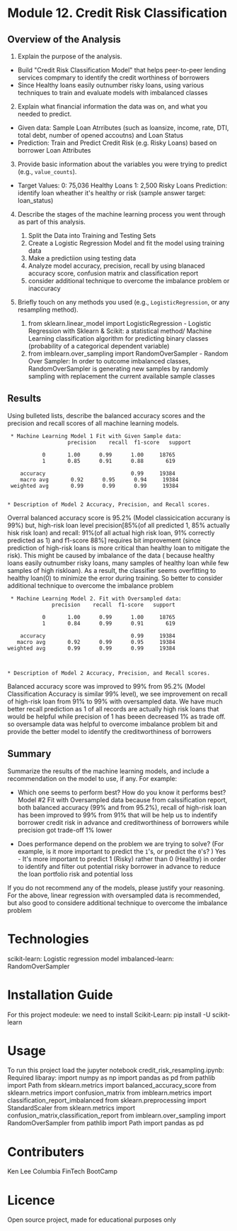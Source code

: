# Module 12. Credit Risk Classification
## Overview of the Analysis
1. Explain the purpose of the analysis.
- Build "Credit Risk Classification Model" that helps peer-to-peer lending services compmary to identify the credit worthiness of borrowers
- Since Healthy loans easily outnumber risky loans, using various techniques to train and evaluate models with imbalanced classes

2. Explain what financial information the data was on, and what you needed to predict.
- Given data: Sample Loan Atrributes (such as loansize, income, rate, DTI, total debt, number of opened accoutns) and Loan Status 
- Prediction: Train and Predict Credit Risk (e.g. Risky Loans) based on borrower Loan Attributes 

3. Provide basic information about the variables you were trying to predict (e.g., `value_counts`).
-  Target Values: 
   0: 75,036 Healthy Loans 
   1:  2,500 Risky Loans
   Prediction: identify loan wheather it's healthy or risk (sample answer target: loan_status) 
4. Describe the stages of the machine learning process you went through as part of this analysis.
   1) Split the Data into Training and Testing Sets
   2) Create a Logistic Regression Model and fit the model using training data
   3) Make a predictiion using testing data
   4) Analyze model accuracy, precision, recall by using blanaced accuracy score, confusion matrix and classification report
   5) consider additional technique to overcome the imbalance problem or inaccuracy
   
5. Briefly touch on any methods you used (e.g., `LogisticRegression`, or any resampling method).
   1. from sklearn.linear_model import LogisticRegression - Logistic Regression with Sklearn & Scikit: 
   a statistical method/ Machine Learning classification algorithm 
   for predicting binary classes (probability of a categorical dependent variable)
   2. from imblearn.over_sampling import RandomOverSampler - Random Over Sampler:
   In order to outcome imbalanced classes, RandomOverSampler is generating new samples by randomly sampling with
   replacement the current available sample classes

## Results
Using bulleted lists, describe the balanced accuracy scores and the precision and recall scores of all machine learning models.

     * Machine Learning Model 1 Fit with Given Sample data:
                       precision    recall  f1-score   support

               0       1.00      0.99      1.00     18765
               1       0.85      0.91      0.88       619

        accuracy                           0.99     19384
        macro avg       0.92      0.95      0.94     19384
     weighted avg       0.99      0.99      0.99     19384


    * Description of Model 2 Accuracy, Precision, and Recall scores.
Overral balanced accuracy score is 95.2% (Model classicication accurany is 99%) but, high-risk loan level precision[85%(of all predicted 1, 85% actually hisk risk loan) and recall: 91%(of all actual high risk loan, 91% correctly predicted as 1) and f1-score 88%] requires bit improvement (since prediction of high-risk loans is more critical than healthy loan to mitigate the risk). This might be caused by imbalance of the data ( because healthy loans easily outnumber risky loans, many samples of healthy loan while few samples of high riskloan). As a result, the classifier seems overfitting to healthy loan(0) to minimize the error during training. So better to consider additional technique to overcome the imbalance problem    


     * Machine Learning Model 2. Fit with Oversampled data:
                  precision    recall  f1-score   support

               0       1.00      0.99      1.00     18765
               1       0.84      0.99      0.91       619

        accuracy                           0.99     19384
       macro avg       0.92      0.99      0.95     19384
    weighted avg       0.99      0.99      0.99     19384



    * Description of Model 2 Accuracy, Precision, and Recall scores.
Balanced accuracy score was improved to 99% from 95.2% (Model Classification Accuracy is similar 99% level), we see improvement on recall of high-risk loan from 91% to 99% with oversampled data. We have much better recall prediction as 1 of all records are actually high risk loans that would be helpful while precision of 1 has beeen decreased 1% as trade off. so oversample data was helpful to overcome imbalance problem bit and provide the better model to identify the creditworthiness of borrowers


## Summary

Summarize the results of the machine learning models, and include a recommendation on the model to use, if any. For example:
* Which one seems to perform best? How do you know it performs best?
Model #2 Fit with Oversampled data because from calssification report, both balanced accuracy (99% and from 95.2%), recall of high-risk loan has been improved to 99% from 91% that will be help us to indentify borrower credit risk in advance and creditworthiness of borrowers while precision got trade-off 1% lower 

* Does performance depend on the problem we are trying to solve? (For example, is it more important to predict the `1`'s, or predict the `0`'s? )
Yes - It's more important to predict 1 (Risky) rather than 0 (Healthy) in order to identify and filter out potential risky borrower in advance 
to reduce the loan portfolio risk and potential loss 

If you do not recommend any of the models, please justify your reasoning.
For the above, linear regression with oversampled data is recommended, but also good to considere additional technique to overcome the imbalance problem  


# Technologies
scikit-learn: Logistic regression model
imbalanced-learn: RandomOverSampler

# Installation Guide
For this project modeule: we need to install Scikit-Learn:
   pip install -U scikit-learn

# Usage
To run this project load the jupyter notebook credit_risk_resampling.ipynb:
Required libaray: 
    import numpy as np
    import pandas as pd
    from pathlib import Path
    from sklearn.metrics import balanced_accuracy_score
    from sklearn.metrics import confusion_matrix
    from imblearn.metrics import classification_report_imbalanced
    from sklearn.preprocessing import StandardScaler
    from sklearn.metrics import confusion_matrix,classification_report
    from imblearn.over_sampling import RandomOverSampler
    from pathlib import Path
    import pandas as pd
    
# Contributers
Ken Lee
Columbia FinTech BootCamp
# Licence
Open source project, made for educational purposes only
